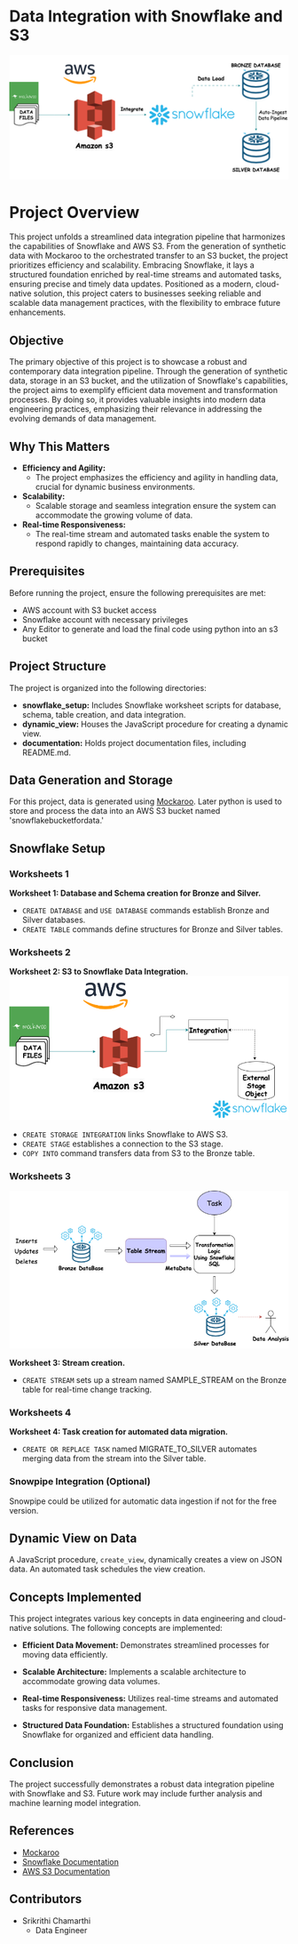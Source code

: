 # Data Integration with Snowflake and S3
![Overall Architecture](./Project%20Diagrams/Overall%20Architecture/Overall%20Arch.png)
# Project Overview
This project unfolds a streamlined data integration pipeline that harmonizes the capabilities of Snowflake and AWS S3. From the generation of synthetic data with Mockaroo to the orchestrated transfer to an S3 bucket, the project prioritizes efficiency and scalability. Embracing Snowflake, it lays a structured foundation enriched by real-time streams and automated tasks, ensuring precise and timely data updates. Positioned as a modern, cloud-native solution, this project caters to businesses seeking reliable and scalable data management practices, with the flexibility to embrace future enhancements.

## Objective
The primary objective of this project is to showcase a robust and contemporary data integration pipeline. Through the generation of synthetic data, storage in an S3 bucket, and the utilization of Snowflake's capabilities, the project aims to exemplify efficient data movement and transformation processes. By doing so, it provides valuable insights into modern data engineering practices, emphasizing their relevance in addressing the evolving demands of data management.

## Why This Matters

- **Efficiency and Agility:**
  - The project emphasizes the efficiency and agility in handling data, crucial for dynamic business environments.
- **Scalability:**
  - Scalable storage and seamless integration ensure the system can accommodate the growing volume of data.
- **Real-time Responsiveness:**
  - The real-time stream and automated tasks enable the system to respond rapidly to changes, maintaining data accuracy.


## Prerequisites
Before running the project, ensure the following prerequisites are met:

- AWS account with S3 bucket access
- Snowflake account with necessary privileges
- Any Editor to generate and load the final code using python into an s3 bucket

## Project Structure
The project is organized into the following directories:

- **snowflake_setup:** Includes Snowflake worksheet scripts for database, schema, table creation, and data integration.
- **dynamic_view:** Houses the JavaScript procedure for creating a dynamic view.
- **documentation:** Holds project documentation files, including README.md.

## Data Generation and Storage
For this project, data is generated using [Mockaroo](https://www.mockaroo.com/). Later python is used to store and process the data into an AWS S3 bucket named 'snowflakebucketfordata.'

## Snowflake Setup

### Worksheets 1
**Worksheet 1: Database and Schema creation for Bronze and Silver.**
- `CREATE DATABASE` and `USE DATABASE` commands establish Bronze and Silver databases.
- `CREATE TABLE` commands define structures for Bronze and Silver tables.

### Worksheets 2
**Worksheet 2: S3 to Snowflake Data Integration.**
![S3 to Snowflake Integration](./Project%20Diagrams/S3%20to%20Snowflake%20Integration/S3%20to%20Snowflake%20Integration.png)

- `CREATE STORAGE INTEGRATION` links Snowflake to AWS S3.
- `CREATE STAGE` establishes a connection to the S3 stage.
- `COPY INTO` command transfers data from S3 to the Bronze table.

### Worksheets 3
![Snowflake Pipeline](./Project%20Diagrams/Snowflake%20Schema.png)

**Worksheet 3: Stream creation.**
- `CREATE STREAM` sets up a stream named SAMPLE_STREAM on the Bronze table for real-time change tracking.

### Worksheets 4
**Worksheet 4: Task creation for automated data migration.**
- `CREATE OR REPLACE TASK` named MIGRATE_TO_SILVER automates merging data from the stream into the Silver table.

### Snowpipe Integration (Optional)
Snowpipe could be utilized for automatic data ingestion if not for the free version.

## Dynamic View on Data
A JavaScript procedure, `create_view`, dynamically creates a view on JSON data. An automated task schedules the view creation.

## Concepts Implemented
This project integrates various key concepts in data engineering and cloud-native solutions. The following concepts are implemented:

- **Efficient Data Movement:** Demonstrates streamlined processes for moving data efficiently.
  
- **Scalable Architecture:** Implements a scalable architecture to accommodate growing data volumes.

- **Real-time Responsiveness:** Utilizes real-time streams and automated tasks for responsive data management.

- **Structured Data Foundation:** Establishes a structured foundation using Snowflake for organized and efficient data handling.

## Conclusion
The project successfully demonstrates a robust data integration pipeline with Snowflake and S3. Future work may include further analysis and machine learning model integration.

## References
- [Mockaroo](https://www.mockaroo.com/)
- [Snowflake Documentation](https://docs.snowflake.com/)
- [AWS S3 Documentation](https://aws.amazon.com/s3/)

## Contributors
- Srikrithi Chamarthi
  - Data Engineer 

